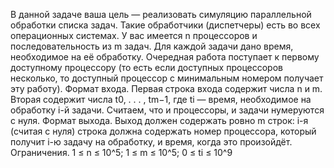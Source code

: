 В данной задаче ваша цель — реализовать симуляцию параллельной обработки списка задач. Такие обработчики (диспетчеры) есть во
всех операционных системах.
У вас имеется n процессоров и последовательность из m задач. Для
каждой задачи дано время, необходимое на её обработку. Очередная работа поступает к первому доступному процессору (то есть если
доступных процессоров несколько, то доступный процессор с минимальным номером получает эту работу).
Формат входа. Первая строка входа содержит числа n и m. Вторая
содержит числа t0, . . . , tm−1, где ti — время, необходимое на обработку i-й задачи. Считаем, что и процессоры, и задачи нумеруются с нуля.
Формат выхода. Выход должен содержать ровно m строк: i-я (считая с нуля) строка должна содержать номер процессора, который
получит i-ю задачу на обработку, и время, когда это произойдёт.
Ограничения.
1 ≤ n ≤ 10^5; 1 ≤ m ≤ 10^5; 0 ≤ ti ≤ 10^9

